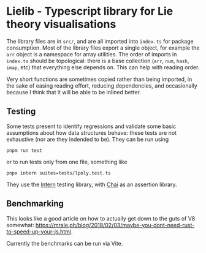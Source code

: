 # Lielib - Typescript library for Lie theory visualisations

The library files are in `src/`, and are all imported into `index.ts` for package consumption.
Most of the library files export a single object, for example the `arr` object is a namespace for array utilities.
The order of imports in `index.ts` should be topological: there is a base collection (`arr`, `num`, `hash`, `imap`, etc) that everything else depends on.
This can help with reading order.

Very short functions are sometimes copied rather than being imported, in the sake of easing reading effort, reducing dependencies, and occasionally because I think that it will be able to be inlined better.


## Testing

Some tests present to identify regressions and validate some basic assumptions about how data structures behave: these tests are not exhaustive (nor are they indended to be). They can be run using

    pnpm run test

or to run tests only from one file, something like

    pnpx intern suites=tests/lpoly.test.ts

They use the [Intern](https://theintern.io/) testing library, with [Chai](https://www.chaijs.com/) as an assertion library.


## Benchmarking

This looks like a good article on how to actually get down to the guts of V8 somewhat: <https://mrale.ph/blog/2018/02/03/maybe-you-dont-need-rust-to-speed-up-your-js.html>.

Currently the benchmarks can be run via Vite.
